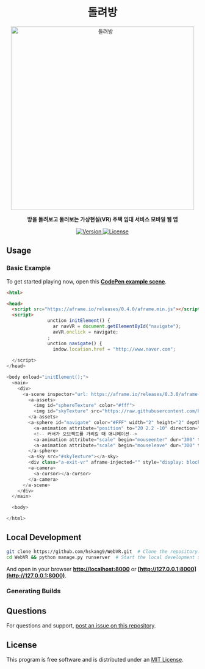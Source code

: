<h1 align="center">돌려방</h1>

<p align="center"><a href="yangyinetwork.asuscomm.com:85" target="_blank"><img width="480" alt="돌려방" src="https://s6.postimg.org/47g5ir0e9/webvr.png"></a></p>

<p align="center"><b>방을 돌려보고 둘러보는 가상현실(VR) 주택 임대 서비스 모바일 웹 앱</b></p>

<p align="center">
  <a href="">
    <img src="http://img.shields.io/pypi/v/nine.svg" alt="Version">
  </a>
  <a href="">
    <img src="https://img.shields.io/npm/l/aframe.svg?style=flat-square" alt="License">
  </a>
</p>

## Usage

### Basic Example

To get started playing now, open this [**CodePen example
scene**](http://codepen.io/sudosudoohio/pen/GrxOzY).

```html
<html>

<head>
  <script src="https://aframe.io/releases/0.4.0/aframe.min.js"></script>
  <script>
               unction initElement() {
                 ar navVR = document.getElementById("navigate");
                 avVR.onclick = navigate;
               ;
               unction navigate() {
                 indow.location.href = "http://www.naver.com";
               
  </script>
</head>

<body onload="initElement();">
  <main>
    <div>
      <a-scene inspector="url: https://aframe.io/releases/0.3.0/aframe-inspector.min.js">
        <a-assets>
          <img id="sphereTexture" color="#fff">
          <img id="skyTexture" src="https://raw.githubusercontent.com/hskang9/WebVR/master/web/static/photos/hacking-room1.jpg" rotation="0 -130 0">
        </a-assets>
        <a-sphere id="navigate" color="#FFF" width="2" height="2" depth="2" position="20 2 -10" rotation="0 0 45" scale="2 2 2" src="#sphereTexture">
          <a-animation attribute="position" to="20 2.2 -10" direction="alternate" dur="2000" repeat="indefinite"></a-animation>
          <!-- 커서가 오브젝트를 가리킬 때 애니메이션-->
          <a-animation attribute="scale" begin="mouseenter" dur="300" to="2.3 2.3 2.3"></a-animation>
          <a-animation attribute="scale" begin="mouseleave" dur="300" to="2 2 2"></a-animation>
        </a-sphere>
        <a-sky src="#skyTexture"></a-sky>
        <div class="a-exit-vr" aframe-injected="" style="display: block;"><button class="a-enter-vr-button" aframe-injected=""></button></div>
        <a-camera>
          <a-cursor></a-cursor>
        </a-camera>
      </a-scene>
    </div>
  </main>

  <body>

</html>
```

## Local Development

```sh
git clone https://github.com/hskang9/WebVR.git  # Clone the repository.
cd WebVR && python manage.py runserver  # Start the local development server.
```

And open in your browser **[http://localhost:8000](http://localhost:8000)** or **[http://127.0.0.1:8000](http://127.0.0.1:8000)**.

### Generating Builds


## Questions

For questions and support, [post an issue on this repository](https://github.com/hskang9/WebVR/issues).


## License

This program is free software and is distributed under an [MIT License](LICENSE).

